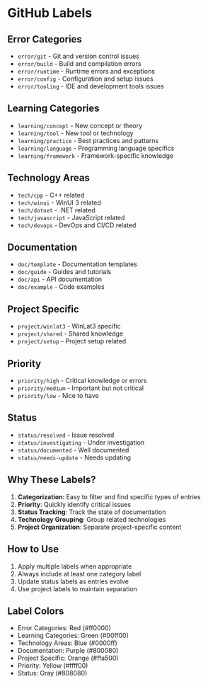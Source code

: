 # GitHub Labels

## Error Categories
- `error/git` - Git and version control issues
- `error/build` - Build and compilation errors
- `error/runtime` - Runtime errors and exceptions
- `error/config` - Configuration and setup issues
- `error/tooling` - IDE and development tools issues

## Learning Categories
- `learning/concept` - New concept or theory
- `learning/tool` - New tool or technology
- `learning/practice` - Best practices and patterns
- `learning/language` - Programming language specifics
- `learning/framework` - Framework-specific knowledge

## Technology Areas
- `tech/cpp` - C++ related
- `tech/winui` - WinUI 3 related
- `tech/dotnet` - .NET related
- `tech/javascript` - JavaScript related
- `tech/devops` - DevOps and CI/CD related

## Documentation
- `doc/template` - Documentation templates
- `doc/guide` - Guides and tutorials
- `doc/api` - API documentation
- `doc/example` - Code examples

## Project Specific
- `project/winlat3` - WinLat3 specific
- `project/shared` - Shared knowledge
- `project/setup` - Project setup related

## Priority
- `priority/high` - Critical knowledge or errors
- `priority/medium` - Important but not critical
- `priority/low` - Nice to have

## Status
- `status/resolved` - Issue resolved
- `status/investigating` - Under investigation
- `status/documented` - Well documented
- `status/needs-update` - Needs updating

## Why These Labels?
1. **Categorization**: Easy to filter and find specific types of entries
2. **Priority**: Quickly identify critical issues
3. **Status Tracking**: Track the state of documentation
4. **Technology Grouping**: Group related technologies
5. **Project Organization**: Separate project-specific content

## How to Use
1. Apply multiple labels when appropriate
2. Always include at least one category label
3. Update status labels as entries evolve
4. Use project labels to maintain separation

## Label Colors
- Error Categories: Red (#ff0000)
- Learning Categories: Green (#00ff00)
- Technology Areas: Blue (#0000ff)
- Documentation: Purple (#800080)
- Project Specific: Orange (#ffa500)
- Priority: Yellow (#ffff00)
- Status: Gray (#808080) 